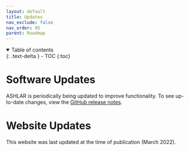 ```yaml
---
layout: default
title: Updates
nav_exclude: false
nav_order: 95
parent: Roadmap
---
```


<details open markdown="block">
  <summary>
    Table of contents
  </summary>
  {: .text-delta }
  - TOC
{:toc}
</details>

# Software Updates

ASHLAR is periodically being updated to improve functionality. To see up-to-date changes, view the [GitHub release notes](https://github.com/labsyspharm/ashlar/releases).


# Website Updates

This website was last updated at the time of publication (March 2022).
